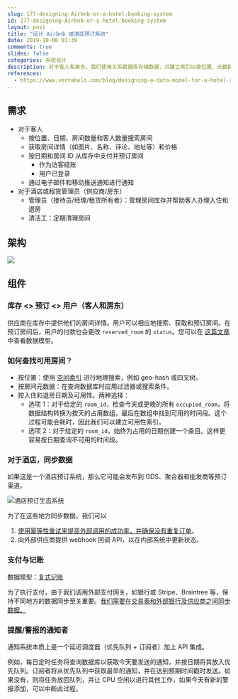 ```yaml
---
slug: 177-designing-Airbnb-or-a-hotel-booking-system
id: 177-designing-Airbnb-or-a-hotel-booking-system
layout: post
title: "设计 Airbnb 或酒店预订系统"
date: 2019-10-06 01:39
comments: true
slides: false
categories: 系统设计
description: 对于客人和房东，我们使用关系数据库存储数据，并建立索引以按位置、元数据和可用性进行搜索。我们可以使用外部供应商进行支付，并通过优先队列提醒预订。
references:
  - https://www.vertabelo.com/blog/designing-a-data-model-for-a-hotel-room-booking-system/
---
```


## 需求
* 对于客人
    * 按位置、日期、房间数量和客人数量搜索房间
    * 获取房间详情（如图片、名称、评论、地址等）和价格
    * 按日期和房间 ID 从库存中支付并预订房间
        * 作为访客结账 
        * 用户已登录
    * 通过电子邮件和移动推送通知进行通知
* 对于酒店或租赁管理员（供应商/房东）
    * 管理员（接待员/经理/租赁所有者）：管理房间库存并帮助客人办理入住和退房
    * 清洁工：定期清理房间

## 架构

![](https://res.cloudinary.com/dohtidfqh/image/upload/v1570439920/web-guiguio/hotel-booking-system_2.png)

## 组件

### 库存 \<\> 预订 \<\> 用户（客人和房东）

供应商在库存中提供他们的房间详情。用户可以相应地搜索、获取和预订房间。在预订房间后，用户的付款也会更改 `reserved_room` 的 `status`。您可以在 [这篇文章](https://www.vertabelo.com/blog/designing-a-data-model-for-a-hotel-room-booking-system/) 中查看数据模型。

### 如何查找可用房间？

* 按位置：使用 [空间索引](https://en.wikipedia.org/wiki/Spatial_database) 进行地理搜索，例如 geo-hash 或四叉树。
* 按房间元数据：在查询数据库时应用过滤器或搜索条件。
* 按入住和退房日期及可用性。两种选择：
    * 选项 1：对于给定的 `room_id`，检查今天或更晚的所有 `occupied_room`，将数据结构转换为按天的占用数组，最后在数组中找到可用的时间段。这个过程可能会耗时，因此我们可以建立可用性索引。
    * 选项 2：对于给定的 `room_id`，始终为占用的日期创建一个条目。这样更容易按日期查询不可用的时间段。

### 对于酒店，同步数据

如果这是一个酒店预订系统，那么它可能会发布到 GDS、聚合器和批发商等预订渠道。

![酒店预订生态系统](https://res.cloudinary.com/dohtidfqh/image/upload/v1570439485/web-guiguio/scheme.png)

为了在这些地方同步数据，我们可以

1. [使用幂等性重试来提高外部调用的成功率，并确保没有重复订单](https://puncsky.com/notes/43-how-to-design-robust-and-predictable-apis-with-idempotency)。
2. 向外部供应商提供 webhook 回调 API，以在内部系统中更新状态。

### 支付与记账

数据模型：[复式记账](https://puncsky.com/notes/167-designing-paypal-money-transfer#payment-service)

为了执行支付，由于我们调用外部支付网关，如银行或 Stripe、Braintree 等，保持不同地方的数据同步至关重要。[我们需要在交易表和外部银行及供应商之间同步数据。](https://puncsky.com/#how-to-sync-across-the-transaction-table-and-external-banks-and-vendors)

### 提醒/警报的通知者

通知系统本质上是一个延迟调度器（优先队列 + 订阅者）加上 API 集成。

例如，每日定时任务将查询数据库以获取今天要发送的通知，并按日期将其放入优先队列。订阅者将从优先队列中获取最早的通知，并在达到预期时间戳时发送。如果没有，则将任务放回队列，并让 CPU 空闲以进行其他工作，如果今天有新的警报添加，可以中断此过程。
